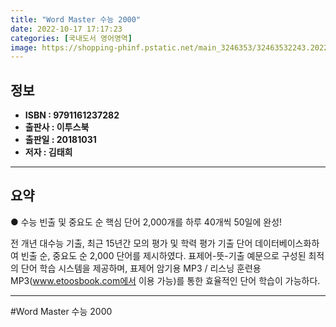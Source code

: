```yaml
---
title: "Word Master 수능 2000"
date: 2022-10-17 17:17:23
categories: [국내도서 영어영역]
image: https://shopping-phinf.pstatic.net/main_3246353/32463532243.20220527091341.jpg
---
```


## **정보**

- **ISBN : 9791161237282**
- **출판사 : 이투스북**
- **출판일 : 20181031**
- **저자 : 김태희**

------



## **요약**

● 수능 빈출 및 중요도 순 핵심 단어 2,000개를 하루 40개씩 50일에 완성!

전 개년 대수능 기출, 최근 15년간 모의 평가 및 학력 평가 기출 단어 데이터베이스화하여 빈출 순, 중요도 순 2,000 단어를 제시하였다. 표제어-뜻-기출 예문으로 구성된 최적의 단어 학습 시스템을 제공하며, 표제어 암기용 MP3 / 리스닝 훈련용 MP3(www.etoosbook.com에서 이용 가능)를 통한 효율적인 단어 학습이 가능하다.

------

#Word Master 수능 2000


